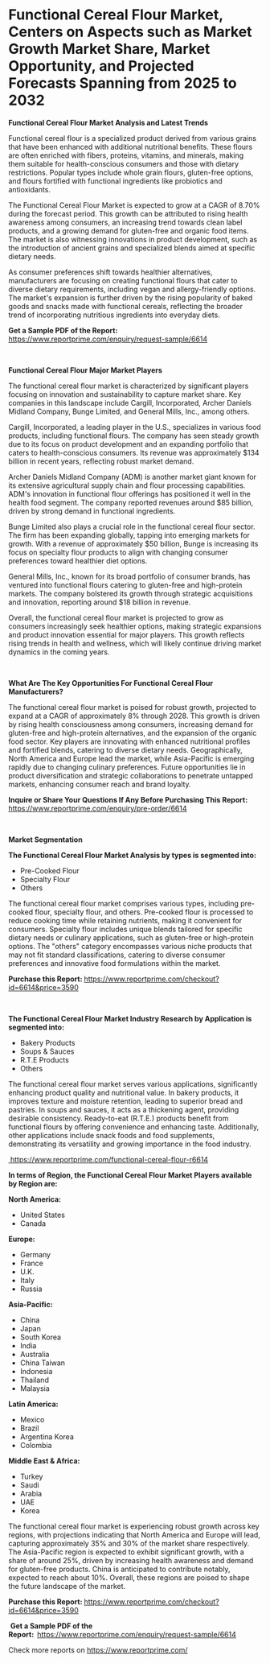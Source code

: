 <p><h1>Functional Cereal Flour Market, Centers on Aspects such as Market Growth Market Share, Market Opportunity, and Projected Forecasts Spanning from 2025 to 2032</h1></p><p><strong>Functional Cereal Flour Market Analysis and Latest Trends</strong></p>
<p><p>Functional cereal flour is a specialized product derived from various grains that have been enhanced with additional nutritional benefits. These flours are often enriched with fibers, proteins, vitamins, and minerals, making them suitable for health-conscious consumers and those with dietary restrictions. Popular types include whole grain flours, gluten-free options, and flours fortified with functional ingredients like probiotics and antioxidants.</p><p>The Functional Cereal Flour Market is expected to grow at a CAGR of 8.70% during the forecast period. This growth can be attributed to rising health awareness among consumers, an increasing trend towards clean label products, and a growing demand for gluten-free and organic food items. The market is also witnessing innovations in product development, such as the introduction of ancient grains and specialized blends aimed at specific dietary needs. </p><p>As consumer preferences shift towards healthier alternatives, manufacturers are focusing on creating functional flours that cater to diverse dietary requirements, including vegan and allergy-friendly options. The market's expansion is further driven by the rising popularity of baked goods and snacks made with functional cereals, reflecting the broader trend of incorporating nutritious ingredients into everyday diets.</p></p>
<p><strong>Get a Sample PDF of the Report:&nbsp;</strong> <a href="https://www.reportprime.com/enquiry/request-sample/6614?utm_campaign=2216&utm_medium=2&utm_source=Github&utm_content=ia&utm_term=19032025&utm_id=functional-cereal-flour">https://www.reportprime.com/enquiry/request-sample/6614</a></p>
<p>&nbsp;</p>
<p><strong>Functional Cereal Flour Major Market Players</strong></p>
<p><p>The functional cereal flour market is characterized by significant players focusing on innovation and sustainability to capture market share. Key companies in this landscape include Cargill, Incorporated, Archer Daniels Midland Company, Bunge Limited, and General Mills, Inc., among others.</p><p>Cargill, Incorporated, a leading player in the U.S., specializes in various food products, including functional flours. The company has seen steady growth due to its focus on product development and an expanding portfolio that caters to health-conscious consumers. Its revenue was approximately $134 billion in recent years, reflecting robust market demand.</p><p>Archer Daniels Midland Company (ADM) is another market giant known for its extensive agricultural supply chain and flour processing capabilities. ADM's innovation in functional flour offerings has positioned it well in the health food segment. The company reported revenues around $85 billion, driven by strong demand in functional ingredients.</p><p>Bunge Limited also plays a crucial role in the functional cereal flour sector. The firm has been expanding globally, tapping into emerging markets for growth. With a revenue of approximately $50 billion, Bunge is increasing its focus on specialty flour products to align with changing consumer preferences toward healthier diet options.</p><p>General Mills, Inc., known for its broad portfolio of consumer brands, has ventured into functional flours catering to gluten-free and high-protein markets. The company bolstered its growth through strategic acquisitions and innovation, reporting around $18 billion in revenue.</p><p>Overall, the functional cereal flour market is projected to grow as consumers increasingly seek healthier options, making strategic expansions and product innovation essential for major players. This growth reflects rising trends in health and wellness, which will likely continue driving market dynamics in the coming years.</p></p>
<p>&nbsp;</p>
<p><strong>What Are The Key Opportunities For Functional Cereal Flour Manufacturers?</strong></p>
<p><p>The functional cereal flour market is poised for robust growth, projected to expand at a CAGR of approximately 8% through 2028. This growth is driven by rising health consciousness among consumers, increasing demand for gluten-free and high-protein alternatives, and the expansion of the organic food sector. Key players are innovating with enhanced nutritional profiles and fortified blends, catering to diverse dietary needs. Geographically, North America and Europe lead the market, while Asia-Pacific is emerging rapidly due to changing culinary preferences. Future opportunities lie in product diversification and strategic collaborations to penetrate untapped markets, enhancing consumer reach and brand loyalty.</p></p>
<p><strong>Inquire or Share Your Questions If Any Before Purchasing This Report:</strong> <a href="https://www.reportprime.com/enquiry/pre-order/6614?utm_campaign=2216&utm_medium=2&utm_source=Github&utm_content=ia&utm_term=19032025&utm_id=functional-cereal-flour">https://www.reportprime.com/enquiry/pre-order/6614</a></p>
<p>&nbsp;</p>
<p><strong>Market Segmentation</strong></p>
<p><strong>The Functional Cereal Flour Market Analysis by types is segmented into:</strong></p>
<p><ul><li>Pre-Cooked Flour</li><li>Specialty Flour</li><li>Others</li></ul></p>
<p><p>The functional cereal flour market comprises various types, including pre-cooked flour, specialty flour, and others. Pre-cooked flour is processed to reduce cooking time while retaining nutrients, making it convenient for consumers. Specialty flour includes unique blends tailored for specific dietary needs or culinary applications, such as gluten-free or high-protein options. The "others" category encompasses various niche products that may not fit standard classifications, catering to diverse consumer preferences and innovative food formulations within the market.</p></p>
<p><strong>Purchase this Report:&nbsp;</strong><a href="https://www.reportprime.com/checkout?id=6614&price=3590&utm_campaign=2216&utm_medium=2&utm_source=Github&utm_content=ia&utm_term=19032025&utm_id=functional-cereal-flour">https://www.reportprime.com/checkout?id=6614&price=3590</a></p>
<p>&nbsp;</p>
<p><strong>The Functional Cereal Flour Market Industry Research by Application is segmented into:</strong></p>
<p><ul><li>Bakery Products</li><li>Soups & Sauces</li><li>R.T.E Products</li><li>Others</li></ul></p>
<p><p>The functional cereal flour market serves various applications, significantly enhancing product quality and nutritional value. In bakery products, it improves texture and moisture retention, leading to superior bread and pastries. In soups and sauces, it acts as a thickening agent, providing desirable consistency. Ready-to-eat (R.T.E.) products benefit from functional flours by offering convenience and enhancing taste. Additionally, other applications include snack foods and food supplements, demonstrating its versatility and growing importance in the food industry.</p></p>
<p><a href="https://www.reportprime.com/functional-cereal-flour-r6614?utm_campaign=2216&utm_medium=2&utm_source=Github&utm_content=ia&utm_term=19032025&utm_id=functional-cereal-flour">&nbsp;https://www.reportprime.com/functional-cereal-flour-r6614</a></p>
<p><strong>In terms of Region, the Functional Cereal Flour Market Players available by Region are:</strong></p>
<p>
    <p> <strong> North America: </strong>
        <ul>
            <li>United States</li>
            <li>Canada</li>
        </ul>
        </p> 
    <p> <strong> Europe: </strong>
        <ul>
            <li>Germany</li>
            <li>France</li>
            <li>U.K.</li>
            <li>Italy</li>
            <li>Russia</li>
        </ul>
        </p> 
    <p> <strong> Asia-Pacific: </strong>
        <ul>
            <li>China</li>
            <li>Japan</li>
            <li>South Korea</li>
            <li>India</li>
            <li>Australia</li>
            <li>China Taiwan</li>
            <li>Indonesia</li>
            <li>Thailand</li>
            <li>Malaysia</li>
        </ul>
        </p> 
    <p> <strong> Latin America: </strong>
        <ul>
            <li>Mexico</li>
            <li>Brazil</li>
            <li>Argentina Korea</li>
            <li>Colombia</li>
        </ul>
        </p> 
    <p> <strong> Middle East & Africa: </strong>
        <ul>
            <li>Turkey</li>
            <li>Saudi</li>
            <li>Arabia</li>
            <li>UAE</li>
            <li>Korea</li>
        </ul>
    </p>
    </p>
<p><p>The functional cereal flour market is experiencing robust growth across key regions, with projections indicating that North America and Europe will lead, capturing approximately 35% and 30% of the market share respectively. The Asia-Pacific region is expected to exhibit significant growth, with a share of around 25%, driven by increasing health awareness and demand for gluten-free products. China is anticipated to contribute notably, expected to reach about 10%. Overall, these regions are poised to shape the future landscape of the market.</p></p>
<p><strong>Purchase this Report: </strong><a href="https://www.reportprime.com/checkout?id=6614&price=3590&utm_campaign=2216&utm_medium=2&utm_source=Github&utm_content=ia&utm_term=19032025&utm_id=functional-cereal-flour">https://www.reportprime.com/checkout?id=6614&price=3590</a></p>
<p>&nbsp;<strong>Get a Sample PDF of the Report:&nbsp;&nbsp;</strong><a href="https://www.reportprime.com/enquiry/request-sample/6614?utm_campaign=2216&utm_medium=2&utm_source=Github&utm_content=ia&utm_term=19032025&utm_id=functional-cereal-flour">https://www.reportprime.com/enquiry/request-sample/6614</a></p>
<p><strong></strong></p>
<p>Check more reports on <a href="https://www.reportprime.com/?utm_campaign=2216&utm_medium=2&utm_source=Github&utm_content=ia&utm_term=19032025&utm_id=functional-cereal-flour">https://www.reportprime.com/</a></p>